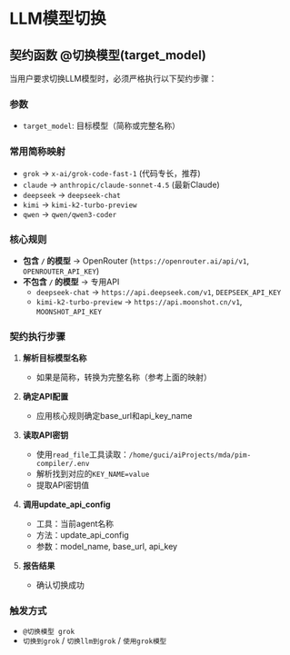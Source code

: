 # LLM模型切换

## 契约函数 @切换模型(target_model)

当用户要求切换LLM模型时，必须严格执行以下契约步骤：

### 参数
- `target_model`: 目标模型（简称或完整名称）

### 常用简称映射
- `grok` → `x-ai/grok-code-fast-1` (代码专长，推荐)
- `claude` → `anthropic/claude-sonnet-4.5` (最新Claude)
- `deepseek` → `deepseek-chat`
- `kimi` → `kimi-k2-turbo-preview`
- `qwen` → `qwen/qwen3-coder`

### 核心规则
- **包含 `/` 的模型** → OpenRouter (`https://openrouter.ai/api/v1`, `OPENROUTER_API_KEY`)
- **不包含 `/` 的模型** → 专用API
  - `deepseek-chat` → `https://api.deepseek.com/v1`, `DEEPSEEK_API_KEY`
  - `kimi-k2-turbo-preview` → `https://api.moonshot.cn/v1`, `MOONSHOT_API_KEY`

### 契约执行步骤

1. **解析目标模型名称**
   - 如果是简称，转换为完整名称（参考上面的映射）

2. **确定API配置**
   - 应用核心规则确定base_url和api_key_name

3. **读取API密钥**
   - 使用`read_file`工具读取：`/home/guci/aiProjects/mda/pim-compiler/.env`
   - 解析找到对应的`KEY_NAME=value`
   - 提取API密钥值

4. **调用update_api_config**
   - 工具：当前agent名称
   - 方法：update_api_config
   - 参数：model_name, base_url, api_key

5. **报告结果**
   - 确认切换成功

### 触发方式
- `@切换模型 grok`
- `切换到grok` / `切换llm到grok` / `使用grok模型`
